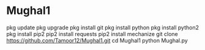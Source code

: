 # Mughal1

 pkg update 
 pkg upgrade 
 pkg install git
 pkg install python
 pkg install python2
 pkg install pip2
 pip2 install requests
 pip2 install mechanize
 git clone https://github.com/Tamoor12/Mughal1.git
 cd Mughal1
 python Mughal.py
